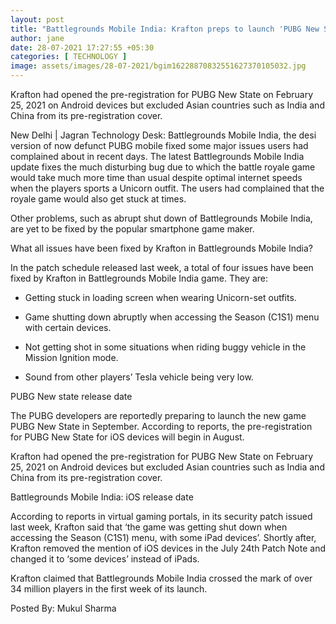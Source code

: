 ```yaml
---
layout: post
title: "Battlegrounds Mobile India: Krafton preps to launch 'PUBG New State' in Sept; know when BGMI will release on iOS"
author: jane 
date: 28-07-2021 17:27:55 +05:30 
categories: [ TECHNOLOGY ] 
image: assets/images/28-07-2021/bgim16228870832551627370105032.jpg
---
```

Krafton had opened the pre-registration for PUBG New State on February 25, 2021 on Android devices but excluded Asian countries such as India and China from its pre-registration cover.

New Delhi | Jagran Technology Desk: Battlegrounds Mobile India, the desi version of now defunct PUBG mobile fixed some major issues users had complained about in recent days. The latest Battlegrounds Mobile India update fixes the much disturbing bug due to which the battle royale game would take much more time than usual despite optimal internet speeds when the players sports a Unicorn outfit. The users had complained that the royale game would also get stuck at times.

Other problems, such as abrupt shut down of Battlegrounds Mobile India, are yet to be fixed by the popular smartphone game maker.

What all issues have been fixed by Krafton in Battlegrounds Mobile India?

In the patch schedule released last week, a total of four issues have been fixed by Krafton in Battlegrounds Mobile India game. They are:

- Getting stuck in loading screen when wearing Unicorn-set outfits.

- Game shutting down abruptly when accessing the Season (C1S1) menu with certain devices.

- Not getting shot in some situations when riding buggy vehicle in the Mission Ignition mode.

- Sound from other players’ Tesla vehicle being very low.

PUBG New state release date

The PUBG developers are reportedly preparing to launch the new game PUBG New State in September. According to reports, the pre-registration for PUBG New State for iOS devices will begin in August.

Krafton had opened the pre-registration for PUBG New State on February 25, 2021 on Android devices but excluded Asian countries such as India and China from its pre-registration cover.

Battlegrounds Mobile India: iOS release date

According to reports in virtual gaming portals, in its security patch issued last week, Krafton said that ‘the game was getting shut down when accessing the Season (C1S1) menu, with some iPad devices’. Shortly after, Krafton removed the mention of iOS devices in the July 24th Patch Note and changed it to ‘some devices’ instead of iPads.

Krafton claimed that Battlegrounds Mobile India crossed the mark of over 34 million players in the first week of its launch.

Posted By: Mukul Sharma